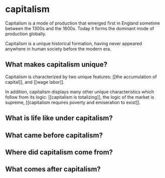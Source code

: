 # capitalism

Capitalism is a mode of production that emerged first in England sometime between the 1300s and the 1600s. Today it forms the dominant mode of production globally.

Capitalism is a unique historical formation, having never appeared anywhere in human society before the modern era.


## What makes capitalism unique?

Capitalism is characterized by two unique features: [[the accumulation of capital]], and [[wage labor]].

In addition, capitalism displays many other unique characteristics which follow from its logic: [[capitalism is totalizing]], the logic of the market is supreme, [[capitalism requires poverty and emiseration to exist]].


## What is life like under capitalism?


## What came before capitalism?


## Where did capitalism come from?


## What comes after capitalism?

